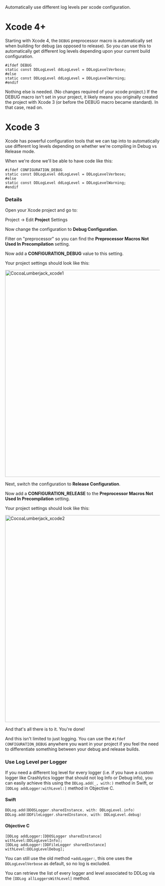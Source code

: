 Automatically use different log levels per xcode configuration.

# Xcode 4+

Starting with Xcode 4, the `DEBUG` preprocessor macro is automatically set when building for debug (as opposed to release). So you can use this to automatically get different log levels depending upon your current build configuration.

```objc
#ifdef DEBUG
static const DDLogLevel ddLogLevel = DDLogLevelVerbose;
#else
static const DDLogLevel ddLogLevel = DDLogLevelWarning;
#endif
```

Nothing else is needed. (No changes required of your xcode project.) If the DEBUG macro isn't set in your project, it likely means you originally created the project with Xcode 3 (or before the DEBUG macro became standard). In that case, read on.

# Xcode 3

Xcode has powerful configuration tools that we can tap into to automatically use different log levels depending on whether we're compiling in Debug vs Release mode.

When we're done we'll be able to have code like this:

```objc
#ifdef CONFIGURATION_DEBUG
static const DDLogLevel ddLogLevel = DDLogLevelVerbose;
#else
static const DDLogLevel ddLogLevel = DDLogLevelWarning;
#endif
```

### Details

Open your Xcode project and go to:

Project -\> Edit **Project** Settings

Now change the configuration to **Debug Configuration**.

Filter on "preprocessor" so you can find the **Preprocessor Macros Not Used In Precompilation** setting.

Now add a **CONFIGURATION\_DEBUG** value to this setting.

Your project settings should look like this:

<a href="http://www.flickr.com/photos/100714763@N06/9575919913/" title="CocoaLumberjack_xcode1 by robbiehanson, on Flickr"><img src="http://farm8.staticflickr.com/7410/9575919913_4655514922_o.png" width="653" height="673" alt="CocoaLumberjack_xcode1"></a>

Next, switch the configuration to **Release Configuration**.

Now add a **CONFIGURATION\_RELEASE** to the **Preprocessor Macros Not Used In Precompilation** setting.

Your project settings should look like this:

<a href="http://www.flickr.com/photos/100714763@N06/9575920131/" title="CocoaLumberjack_xcode2 by robbiehanson, on Flickr"><img src="http://farm4.staticflickr.com/3808/9575920131_52625d8f01_o.png" width="653" height="673" alt="CocoaLumberjack_xcode2"></a>

And that's all there is to it. You're done!

And this isn't limited to just logging.
You can use the `#ifdef CONFIGURATION_DEBUG` anywhere you want in your project if you feel the need to differentiate something between your debug and release builds.

### Use Log Level per Logger

If you need a different log level for every logger (i.e. if you have a custom logger like Crashlytics logger that should not log Info or Debug info), you can easily achieve this using the `DDLog.add(_, with:)` method in Swift, or `[DDLog addLogger:withLevel:]` method in Objective C.

#### Swift
```swift
DDLog.add(DDOSLogger.sharedInstance, with: DDLogLevel.info)
DDLog.add(DDFileLogger.sharedInstance, with: DDLogLevel.debug)
```

#### Objective C
```objc
[DDLog addLogger:[DDOSLogger sharedInstance] withLevel:DDLogLevelInfo];
[DDLog addLogger:[DDFileLogger sharedInstance] withLevel:DDLogLevelDebug];
```


You can still use the old method `+addLogger:`, this one uses the `DDLogLevelVerbose` as default, so no log is excluded.

You can retrieve the list of every logger and level associated to DDLog via the `[DDLog allLoggersWithLevel]` method. 
